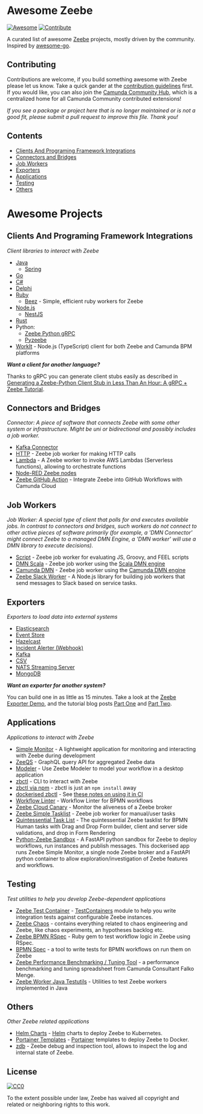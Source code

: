 # Awesome Zeebe

[![Awesome](https://awesome.re/badge.svg)](https://awesome.re) [![Contribute](https://img.shields.io/badge/contribute-project-blue.svg)](https://github.com/zeebe-io/awesome-zeebe/pulls)

A curated list of awesome [Zeebe](https://zeebe.io) projects, mostly driven by the community. Inspired by [awesome-go](https://github.com/avelino/awesome-go).

## Contributing

Contributions are welcome, if you build something awesome with Zeebe please let us know. Take a quick gander at the [contribution guidelines](https://github.com/zeebe-io/awesome-zeebe/blob/master/CONTRIBUTING.md) first. If you would like, you can also join the [Camunda Community Hub](https://github.com/Camunda-Community-Hub/community/), which is a centralized home for all Camunda Community contributed extensions!

*If you see a package or project here that is no longer maintained or is not a good fit, please submit a pull request to improve this file. Thank you!*

## Contents

* [Clients And Programing Framework Integrations](#clients-and-programing-framework-integrations)
* [Connectors and Bridges](#connectors-and-bridges)
* [Job Workers](#job-workers)
* [Exporters](#exporters)
* [Applications](#applications)
* [Testing](#testing)
* [Others](#others)

# Awesome Projects

## Clients And Programing Framework Integrations

*Client libraries to interact with Zeebe*

- [Java](https://github.com/zeebe-io/zeebe/tree/master/clients/java)
  - [Spring](https://github.com/zeebe-io/spring-zeebe)
- [Go](https://github.com/zeebe-io/zeebe/tree/master/clients/go)
- [C#](https://github.com/camunda-community-hub/zeebe-client-csharp)
- [Delphi](https://github.com/camunda-community-hub/DelphiZeeBeClient)
- [Ruby](https://github.com/zeebe-io/zeebe-client-ruby)
  - [Beez](https://github.com/gottfrois/beez) - Simple, efficient ruby workers for Zeebe
- [Node.js](https://github.com/camunda-community-hub/zeebe-client-node-js)
  - [NestJS](https://github.com/camunda-community-hub/nestjs-zeebe#readme)
- [Rust](https://github.com/camunda-community-hub/zeebest)
- Python:
  - [Zeebe Python gRPC](https://pypi.org/project/zeebe-grpc/)
  - [Pyzeebe](https://github.com/camunda-community-hub/pyzeebe)
- [WorkIt](https://github.com/VilledeMontreal/workit) - Node.js (TypeScript) client for both Zeebe and Camunda BPM platforms

_**Want a client for another language?**_

Thanks to gRPC you can generate client stubs easily as described in [Generating a Zeebe-Python Client Stub in Less Than An Hour: A gRPC + Zeebe Tutorial](https://camunda.com/blog/2018/11/grpc-generating-a-zeebe-python-client/).


## Connectors and Bridges

*Connector: A piece of software that connects Zeebe with some other system or infrastructure. Might be uni or bidirectional and possibly includes a job worker.*

- [Kafka Connector](https://github.com/camunda-community-hub/kafka-connect-zeebe)
- [HTTP](https://github.com/camunda-community-hub/zeebe-http-worker) - Zeebe job worker for making HTTP calls
- [Lambda](https://github.com/camunda-community-hub/zeebe-lambda-worker) - A Zeebe worker to invoke AWS Lambdas (Serverless functions), allowing to orchestrate functions
- [Node-RED Zeebe nodes](https://github.com/camunda-community-hub/node-red-contrib-zeebe)
- [Zeebe GitHub Action](https://github.com/marketplace/actions/zeebe-action) - Integrate Zeebe into GitHub Workflows with Camunda Cloud

## Job Workers

*Job Worker: A special type of client that polls for and executes available jobs. In contrast to connectors and bridges, such workers do not connect to other active pieces of software primarily (for example, a 'DMN Connector' might connect Zeebe to a managed DMN Engine, a 'DMN worker' will use a DMN library to execute decisions).*

- [Script](https://github.com/camunda-community-hub/zeebe-script-worker) - Zeebe job worker for evaluating JS, Groovy, and FEEL scripts
- [DMN Scala](https://github.com/camunda-community-hub/dmn-scala/tree/master/zeebe-worker) - Zeebe job worker using the [Scala DMN engine](https://github.com/camunda/dmn-scala)
- [Camunda DMN](https://github.com/camunda-community-hub/zeebe-dmn-worker) - Zeebe job worker using the [Camunda DMN engine](https://github.com/camunda/camunda-engine-dmn)
- [Zeebe Slack Worker](https://github.com/camunda-community-hub/zeebe-slack-worker) - A Node.js library for building job workers that send messages to Slack based on service tasks.

## Exporters

*Exporters to load data into external systems*

- [Elasticsearch](https://github.com/zeebe-io/zeebe/tree/master/exporters/elasticsearch-exporter)
- [Event Store](https://github.com/jwulf/zeebe-eventstore-exporter)
- [Hazelcast](https://github.com/camunda-community-hub/zeebe-hazelcast-exporter)
- [Incident Alerter (Webhook)](https://github.com/jwulf/zeebe-incident-alerter)
- [Kafka](https://github.com/camunda-community-hub/zeebe-kafka-exporter)
- [CSV](https://github.com/zeebe-io/zeebe-csv-exporter)
- [NATS Streaming Server](https://github.com/MrSaints/zeebe-nats-streaming-exporter)
- [MongoDB](https://github.com/crossid/zeebe-mongo-exporter)

_**Want an exporter for another system?**_

You can build one in as little as 15 minutes. Take a look at the [Zeebe Exporter Demo](https://github.com/jwulf/zeebe-exporter-demo), and the tutorial blog posts [Part One](https://zeebe.io/blog/2019/05/exporter-part-1/) and [Part Two](https://zeebe.io/blog/2019/05/exporter-part-2/).

## Applications

*Applications to interact with Zeebe*

- [Simple Monitor](https://github.com/camunda-community-hub/zeebe-simple-monitor) - A lightweight application for monitoring and interacting with Zeebe during development
- [ZeeQS](https://github.com/camunda-community-hub/zeeqs) - GraphQL query API for aggregated Zeebe data
- [Modeler](https://github.com/zeebe-io/zeebe-modeler) - Use Zeebe Modeler to model your workflow in a desktop application
- [zbctl](https://github.com/zeebe-io/zeebe/tree/master/clients/zbctl) - CLI to interact with Zeebe
- [zbctl via npm](https://www.npmjs.com/package/zbctl) - zbctl is just an `npm install` away
- [dockerised zbctl](https://hub.docker.com/r/sitapati/zbctl) - See [these notes on using it in CI](https://forum.zeebe.io/t/use-docker-compose-cant-find-bpmn-file/1004/3?u=jwulf)
- [Workflow Linter](https://github.com/StephenOTT/Workflow-Linter) - Workflow Linter for BPMN workflows
- [Zeebe Cloud Canary](https://github.com/jwulf/zeebe-cloud-canary) - Monitor the aliveness of a Zeebe broker
- [Zeebe Simple Tasklist](https://github.com/camunda-community-hub/zeebe-simple-tasklist) - Zeebe job worker for manual/user tasks
- [Quintessential Task List](https://github.com/StephenOTT/Quintessential-Tasklist-Zeebe) - The quintessential Zeebe tasklist for BPMN Human tasks with Drag and Drop Form builder, client and server side validations, and drop in Form Rendering
- [Python-Zeebe Sandbox](https://github.com/nimanamjouyan/python-zeebe) - A FastAPI python sandbox for Zeebe to deploy workflows, run instances and publish messages. This dockerised app runs Zeebe Simple Monitor, a single node Zeebe broker and a FastAPI python container to allow exploration/investigation of Zeebe features and workflows.

## Testing

*Test utilities to help you develop Zeebe-dependent applications*

- [Zeebe Test Container](https://github.com/camunda-community-hub/zeebe-test-container) - [TestContainers](https://testcontainers.org) module to help you write integration tests against configurable Zeebe instances.
- [Zeebe Chaos](https://github.com/zeebe-io/zeebe-chaos) - contains everything related to chaos engineering and Zeebe, like chaos experiments, an hypotheses backlog etc.
- [Zeebe BPMN RSpec](https://github.com/ezcater/zeebe_bpmn_rspec) - Ruby gem to test workflow logic in Zeebe using RSpec.
- [BPMN Spec](https://github.com/camunda-community-hub/bpmn-spec) - a tool to write tests for BPMN workflows on run them on Zeebe
- [Zeebe Performance Benchmarking / Tuning Tool](https://zeebe.io/blog/2020/11/zeebe-performance-tool/) - a performance benchmarking and tuning spreadsheet from Camunda Consultant Falko Menge.
- [Zeebe Worker Java Testutils](https://github.com/camunda-community-hub/zeebe-worker-java-testutils) - Utilities to test Zeebe workers implemented in Java

## Others

*Other Zeebe related applications*

- [Helm Charts](https://helm.camunda.io/) - [Helm](https://helm.sh/) charts to deploy Zeebe to Kubernetes.
- [Portainer Templates](https://camunda-community-hub.github.io/zeebe-portainer-templates/) - [Portainer](https://www.portainer.io/) templates to deploy Zeebe to Docker.
- [zdb](https://github.com/Zelldon/zdb) - Zeebe debug and inspection tool, allows to inspect the log and internal state of Zeebe.

## License

[![CC0](https://mirrors.creativecommons.org/presskit/buttons/88x31/svg/cc-zero.svg)](https://creativecommons.org/publicdomain/zero/1.0)

To the extent possible under law, Zeebe has waived all copyright and
related or neighboring rights to this work.
